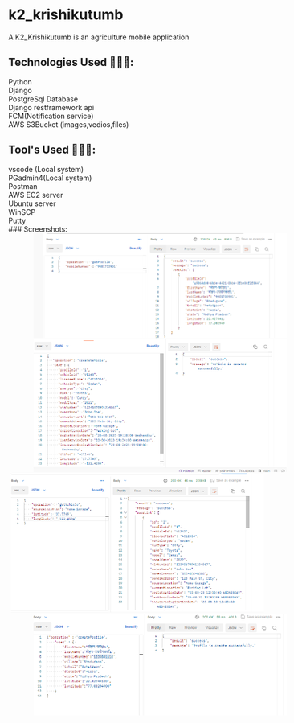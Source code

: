 # k2_krishikutumb

<P>A K2_Krishikutumb is an agriculture mobile application </P>

<h2>Technologies Used 👨🏽‍💻:</h2>
Python<br>
Django<br>
PostgreSql Database<br>
Django restframework api<br>
FCM(Notification service)<br>
AWS S3Bucket (images,vedios,files)<br>

<h2>Tool's Used 👨🏽‍💻:</h2>
vscode (Local system)<br>
PGadmin4(Local system)<br>
Postman<br>
AWS EC2 server<br>
Ubuntu server<br>
WinSCP <br>
Putty <br>
### Screenshots:

<div>
  <img src="Screenshot/Screenshot (1).png" width="700" hspace="50">
  <img src="Screenshot/Screenshot (2).png" width="700" hspace="50">
  <img src="Screenshot/Screenshot (3).png" width="700" hspace="5">
  <img src="Screenshot/Screenshot.png" width="700" hspace="50">
</div>
